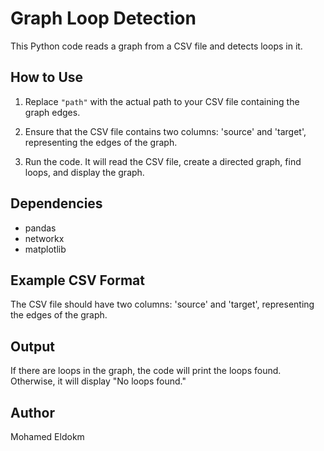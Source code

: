 # Graph Loop Detection
This Python code reads a graph from a CSV file and detects loops in it.

## How to Use

1. Replace `"path"` with the actual path to your CSV file containing the graph edges.

2. Ensure that the CSV file contains two columns: 'source' and 'target', representing the edges of the graph.

3. Run the code. It will read the CSV file, create a directed graph, find loops, and display the graph.

## Dependencies

- pandas
- networkx
- matplotlib

## Example CSV Format

The CSV file should have two columns: 'source' and 'target', representing the edges of the graph.

## Output

If there are loops in the graph, the code will print the loops found. Otherwise, it will display "No loops found."

## Author

Mohamed Eldokm 
